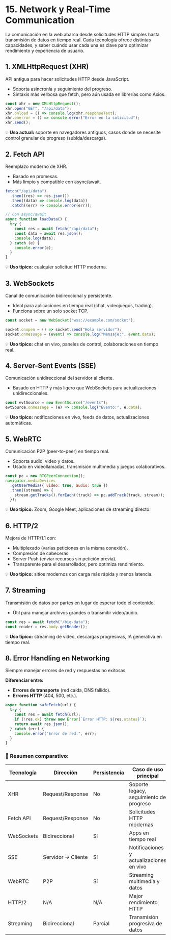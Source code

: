 # 15. Network y Real-Time Communication

La comunicación en la web abarca desde solicitudes HTTP simples hasta transmisión de datos en tiempo real. Cada tecnología ofrece distintas capacidades, y saber cuándo usar cada una es clave para optimizar rendimiento y experiencia de usuario.

## 1. XMLHttpRequest (XHR)

API antigua para hacer solicitudes HTTP desde JavaScript.

- Soporta asincronía y seguimiento del progreso.
- Sintaxis más verbosa que fetch, pero aún usada en librerías como Axios.

```javascript
const xhr = new XMLHttpRequest();
xhr.open("GET", "/api/data");
xhr.onload = () => console.log(xhr.responseText);
xhr.onerror = () => console.error("Error en la solicitud");
xhr.send();
```

💡 **Uso actual:** soporte en navegadores antiguos, casos donde se necesite control granular de progreso (subida/descarga).

## 2. Fetch API

Reemplazo moderno de XHR.

- Basado en promesas.
- Más limpio y compatible con async/await.

```javascript
fetch("/api/data")
  .then((res) => res.json())
  .then((data) => console.log(data))
  .catch((err) => console.error(err));

// Con async/await
async function loadData() {
  try {
    const res = await fetch("/api/data");
    const data = await res.json();
    console.log(data);
  } catch (e) {
    console.error(e);
  }
}
```

💡 **Uso típico:** cualquier solicitud HTTP moderna.

## 3. WebSockets

Canal de comunicación bidireccional y persistente.

- Ideal para aplicaciones en tiempo real (chat, videojuegos, trading).
- Funciona sobre un solo socket TCP.

```javascript
const socket = new WebSocket("wss://example.com/socket");

socket.onopen = () => socket.send("Hola servidor");
socket.onmessage = (event) => console.log("Mensaje:", event.data);
```

💡 **Uso típico:** chat en vivo, paneles de control, colaboraciones en tiempo real.

## 4. Server-Sent Events (SSE)

Comunicación unidireccional del servidor al cliente.

- Basado en HTTP y más ligero que WebSockets para actualizaciones unidireccionales.

```javascript
const evtSource = new EventSource("/events");
evtSource.onmessage = (e) => console.log("Evento:", e.data);
```

💡 **Uso típico:** notificaciones en vivo, feeds de datos, actualizaciones automáticas.

## 5. WebRTC

Comunicación P2P (peer-to-peer) en tiempo real.

- Soporta audio, video y datos.
- Usado en videollamadas, transmisión multimedia y juegos colaborativos.

```javascript
const pc = new RTCPeerConnection();
navigator.mediaDevices
  .getUserMedia({ video: true, audio: true })
  .then((stream) => {
    stream.getTracks().forEach((track) => pc.addTrack(track, stream));
  });
```

💡 **Uso típico:** Zoom, Google Meet, aplicaciones de streaming directo.

## 6. HTTP/2

Mejora de HTTP/1.1 con:

- Multiplexado (varias peticiones en la misma conexión).
- Compresión de cabeceras.
- Server Push (enviar recursos sin petición previa).
- Transparente para el desarrollador, pero optimiza rendimiento.

💡 **Uso típico:** sitios modernos con carga más rápida y menos latencia.

## 7. Streaming

Transmisión de datos por partes en lugar de esperar todo el contenido.

- Útil para manejar archivos grandes o transmitir video/audio.

```javascript
const res = await fetch("/big-data");
const reader = res.body.getReader();
```

💡 **Uso típico:** streaming de video, descargas progresivas, IA generativa en tiempo real.

## 8. Error Handling en Networking

Siempre manejar errores de red y respuestas no exitosas.

**Diferenciar entre:**

- **Errores de transporte** (red caída, DNS fallido).
- **Errores HTTP** (404, 500, etc.).

```javascript
async function safeFetch(url) {
  try {
    const res = await fetch(url);
    if (!res.ok) throw new Error(`Error HTTP: ${res.status}`);
    return await res.json();
  } catch (err) {
    console.error("Error de red:", err);
  }
}
```

### 📌 Resumen comparativo:

| Tecnología | Dirección          | Persistencia | Caso de uso principal                    |
| ---------- | ------------------ | ------------ | ---------------------------------------- |
| XHR        | Request/Response   | No           | Soporte legacy, seguimiento de progreso  |
| Fetch API  | Request/Response   | No           | Solicitudes HTTP modernas                |
| WebSockets | Bidireccional      | Sí           | Apps en tiempo real                      |
| SSE        | Servidor → Cliente | Sí           | Notificaciones y actualizaciones en vivo |
| WebRTC     | P2P                | Sí           | Streaming multimedia y datos             |
| HTTP/2     | N/A                | N/A          | Mejor rendimiento HTTP                   |
| Streaming  | Bidireccional      | Parcial      | Transmisión progresiva de datos          |

